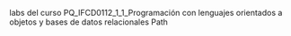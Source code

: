 labs del curso 
PQ_IFCD0112_1_1_Programación con lenguajes orientados a objetos y bases de datos relacionales Path

